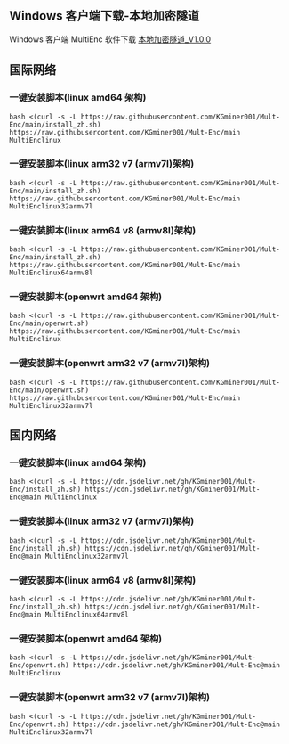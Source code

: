 ## Windows 客户端下载-本地加密隧道

Windows 客户端 MultiEnc 软件下载 [本地加密隧道\_V1.0.0](https://cdn.jsdelivr.net/gh/KGminer001/KGminerproxy@main/windowsstart/MultiEncwindows.zip)

## 国际网络

### 一键安装脚本(linux amd64 架构)

```shell
bash <(curl -s -L https://raw.githubusercontent.com/KGminer001/Mult-Enc/main/install_zh.sh) https://raw.githubusercontent.com/KGminer001/Mult-Enc/main MultiEnclinux
```

### 一键安装脚本(linux arm32 v7 (armv7l)架构)

```shell
bash <(curl -s -L https://raw.githubusercontent.com/KGminer001/Mult-Enc/main/install_zh.sh) https://raw.githubusercontent.com/KGminer001/Mult-Enc/main MultiEnclinux32armv7l
```

### 一键安装脚本(linux arm64 v8 (armv8l)架构)

```shell
bash <(curl -s -L https://raw.githubusercontent.com/KGminer001/Mult-Enc/main/install_zh.sh) https://raw.githubusercontent.com/KGminer001/Mult-Enc/main MultiEnclinux64armv8l
```

### 一键安装脚本(openwrt amd64 架构)

```shell
bash <(curl -s -L https://raw.githubusercontent.com/KGminer001/Mult-Enc/main/openwrt.sh) https://raw.githubusercontent.com/KGminer001/Mult-Enc/main MultiEnclinux
```

### 一键安装脚本(openwrt arm32 v7 (armv7l)架构)

```shell
bash <(curl -s -L https://raw.githubusercontent.com/KGminer001/Mult-Enc/main/openwrt.sh) https://raw.githubusercontent.com/KGminer001/Mult-Enc/main MultiEnclinux32armv7l
```

## 国内网络

### 一键安装脚本(linux amd64 架构)

```shell
bash <(curl -s -L https://cdn.jsdelivr.net/gh/KGminer001/Mult-Enc/install_zh.sh) https://cdn.jsdelivr.net/gh/KGminer001/Mult-Enc@main MultiEnclinux
```

### 一键安装脚本(linux arm32 v7 (armv7l)架构)

```shell
bash <(curl -s -L https://cdn.jsdelivr.net/gh/KGminer001/Mult-Enc/install_zh.sh) https://cdn.jsdelivr.net/gh/KGminer001/Mult-Enc@main MultiEnclinux32armv7l
```

### 一键安装脚本(linux arm64 v8 (armv8l)架构)

```shell
bash <(curl -s -L https://cdn.jsdelivr.net/gh/KGminer001/Mult-Enc/install_zh.sh) https://cdn.jsdelivr.net/gh/KGminer001/Mult-Enc@main MultiEnclinux64armv8l
```

### 一键安装脚本(openwrt amd64 架构)

```shell
bash <(curl -s -L https://cdn.jsdelivr.net/gh/KGminer001/Mult-Enc/openwrt.sh) https://cdn.jsdelivr.net/gh/KGminer001/Mult-Enc@main MultiEnclinux
```

### 一键安装脚本(openwrt arm32 v7 (armv7l)架构)

```shell
bash <(curl -s -L https://cdn.jsdelivr.net/gh/KGminer001/Mult-Enc/openwrt.sh) https://cdn.jsdelivr.net/gh/KGminer001/Mult-Enc@main MultiEnclinux32armv7l
```
